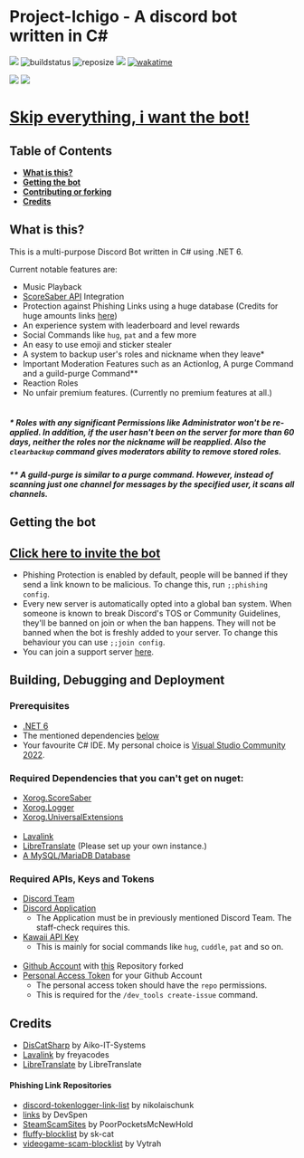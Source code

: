 # Project-Ichigo - A discord bot written in C#

![](https://img.shields.io/github/contributors/Fortunevale/ProjectIchigo) ![buildstatus](https://img.shields.io/github/workflow/status/Fortunevale/ProjectIchigo/build) ![reposize](https://img.shields.io/github/repo-size/Fortunevale/ProjectIchigo) ![](https://img.shields.io/github/issues-raw/Fortunevale/ProjectIchigo) [![wakatime](https://wakatime.com/badge/github/Fortunevale/ProjectIchigo.svg)](https://wakatime.com/badge/github/Fortunevale/ProjectIchigo)

![](https://img.shields.io/github/stars/Fortunevale/ProjectIchigo?style=social) ![](https://img.shields.io/github/watchers/Fortunevale/ProjectIchigo?style=social)

# **[Skip everything, i want the bot!](#getting-the-bot)**

## Table of Contents

* **[What is this?](#what-is-this)**
* **[Getting the bot](#getting-the-bot)**
* **[Contributing or forking](#building-debugging-and-deployment)**
* **[Credits](#credits)**

## What is this?

This is a multi-purpose Discord Bot written in C# using .NET 6.

Current notable features are:
- Music Playback
- [ScoreSaber API](https://scoresaber.com) Integration
- Protection against Phishing Links using a huge database (Credits for huge amounts links [here](#phishing-link-repositories))
- An experience system with leaderboard and level rewards
- Social Commands like `hug`, `pat` and a few more
- An easy to use emoji and sticker stealer
- A system to backup user's roles and nickname when they leave*
- Important Moderation Features such as an Actionlog, A purge Command and a guild-purge Command**
- Reaction Roles
- No unfair premium features. (Currently no premium features at all.)
<br></br>
##### \* Roles with any significant Permissions like Administrator won't be re-applied. In addition, if the user hasn't been on the server for more than 60 days, neither the roles nor the nickname will be reapplied. Also the `clearbackup` command gives moderators ability to remove stored roles.

##### \** A guild-purge is similar to a purge command. However, instead of scanning just one channel for messages by the specified user, it scans all channels.

## Getting the bot

## [Click here to invite the bot](https://discord.com/api/oauth2/authorize?client_id=947716263394824213&permissions=8&scope=bot%20applications.commands)

- Phishing Protection is enabled by default, people will be banned if they send a link known to be malicious. To change this, run `;;phishing config`.
- Every new server is automatically opted into a global ban system. When someone is known to break Discord's TOS or Community Guidelines, they'll be banned on join or when the ban happens. They will not be banned when the bot is freshly added to your server. To change this behaviour you can use `;;join config`.
- You can join a support server [here](https://discord.gg/SaHT4GPGyW).

## Building, Debugging and Deployment

### Prerequisites

- [.NET 6](https://dotnet.microsoft.com/en-us/download/dotnet/6.0)
- The mentioned dependencies [below](#required-dependencies-that-you-cant-get-on-nuget)
- Your favourite C# IDE. My personal choice is [Visual Studio Community 2022](https://visualstudio.microsoft.com/vs/community/).

### Required Dependencies that you can't get on nuget:

- [Xorog.ScoreSaber](https://github.com/TheXorog/Xorog.ScoreSaber)
- [Xorog.Logger](https://github.com/TheXorog/Xorog.Logger)
- [Xorog.UniversalExtensions](https://github.com/TheXorog/Xorog.UniversalExtensions)
<br></br>
- [Lavalink](https://github.com/freyacodes/Lavalink)
- [LibreTranslate](https://github.com/LibreTranslate/LibreTranslate) (Please set up your own instance.)
- [A MySQL/MariaDB Database](https://dev.mysql.com/doc/mysql-installation-excerpt/8.0/en/general-installation-issues.html)

### Required APIs, Keys and Tokens

- [Discord Team](https://discord.com/developers/teams)
- [Discord Application](https://discord.com/developers/applications/)
   - The Application must be in previously mentioned Discord Team. The staff-check requires this.
- [Kawaii API Key](https://kawaii.red/)
   - This is mainly for social commands like `hug`, `cuddle`, `pat` and so on.
<br></br>
- [Github Account](https://github.com/) with [this](#project-ichigo---a-discord-bot-written-in-c) Repository forked
- [Personal Access Token](https://github.com/settings/tokens) for your Github Account
   - The personal access token should have the `repo` permissions.
   - This is required for the `/dev_tools create-issue` command.

## Credits

- [DisCatSharp](https://github.com/Aiko-IT-Systems/DisCatSharp) by Aiko-IT-Systems
- [Lavalink](https://github.com/freyacodes/Lavalink) by freyacodes
- [LibreTranslate](https://github.com/LibreTranslate/LibreTranslate) by LibreTranslate
#### Phishing Link Repositories
- [discord-tokenlogger-link-list](https://github.com/nikolaischunk/discord-tokenlogger-link-list/) by nikolaischunk
- [links](https://github.com/DevSpen/links/) by DevSpen
- [SteamScamSites](https://github.com/PoorPocketsMcNewHold/SteamScamSites/) by PoorPocketsMcNewHold
- [fluffy-blocklist](https://github.com/sk-cat/fluffy-blocklist/) by sk-cat
- [videogame-scam-blocklist](https://github.com/Vytrah/videogame-scam-blocklist/) by Vytrah
